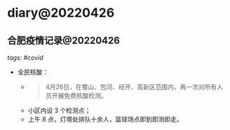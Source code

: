 # diary@20220426

## 合肥疫情记录@20220426
_tags: #covid_

- 全民核酸：
  - > 4月26日，在蜀山、包河、经开、高新区范围内，再一次对所有人员开展免费核酸检测。
  - 小区内设 3 个检测点；
  - 上午 8 点，灯塔处排队十余人，篮球场点即到即测即走。
